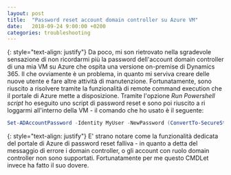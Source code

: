 ```yaml
---
layout: post
title:  "Password reset account domain controller su Azure VM"
date:   2018-09-24 9:00:00 +0200
categories: troubleshooting
---
```

{: style="text-align: justify"}
Da poco, mi son rietrovato nella sgradevole sensazione di non ricordarmi più la password dell'account domain controller di una mia VM su Azure che ospita una versione on-premise di Dynamics 365. Il che ovviamente è un problema, in quanto mi serviva creare delle nuove utente e fare altre attività di manutenzione. Fortunatamente, sono riuscito a risolvere tramite la funzionalità di remote command execution che il portale di Azure mette a disposizione. Tramite l'opzione *Run Powershell script* ho eseguito uno script di password reset e sono poi riuscito a ri loggarmi all'interno della VM - il comando che ho usato è il seguente:
```powershell
Set-ADAccountPassword -Identity MyUser -NewPassword (ConvertTo-SecureString -AsPlainText "qwert@12345" -Force) -Reset
```
{: style="text-align: justify"}
E' strano notare come la funzionalità dedicata del portale di Azure di password reset falliva - in quanto a detta del messaggio di errore i domain controller, o gli account con ruolo domain controller non sono supportati. Fortunatamente per me questo CMDLet invece ha fatto il suo dovere.

